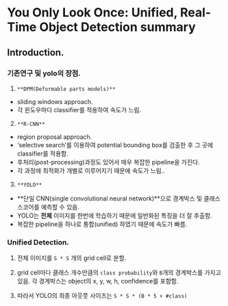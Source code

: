 # You Only Look Once: Unified, Real-Time Object Detection **summary**

## Introduction.

### 기존연구 및 yolo의 장점.
1. `**DPM(Deformable parts models)**`
- sliding windows approach. 
- 각 윈도우마다 classifier를 적용하여 속도가 느림.

2. `**R-CNN**` 
- region proposal approach. 
- ‘selective search’를 이용하여 potential bounding box를 검출한 후 그 곳에 classifier를 적용함. 
- 후처리(post-processing)과정도 있어서 매우 복잡한 pipeline을 가진다. 
- 각 과정에 최적화가 개별로 이루어지기 때문에 속도가 느림..

3. `**YOLO**`
- **단일 CNN(single convolutional neural network)**으로 경계박스 및 클래스 스코어를 예측할 수 있음. 
- YOLO는 **전체** 이미지를 한번에 학습하기 때문에 일반화된 특징을 더 잘 추출함.
- 복잡한 pipeline을 하나로 통합(unified) 하였기 때문에 속도가 빠름.

### Unified Detection.
1. 전체 이미지를 `S * S` 개의 grid cell로 분할.

2. grid cell마다 클래스 개수만큼의 `class probability`와 `B`개의 경계박스를 가지고 있음. 각 경계박스는 object의 x, y, w, h, confidence를 포함함. 


3. 따라서 YOLO의 최종 아웃풋 사이즈는 `S * S * (B * 5 + #class)`